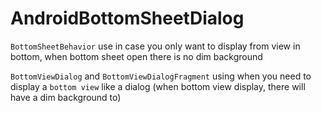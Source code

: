 # AndroidBottomSheetDialog

`BottomSheetBehavior` use in case you only want to display from view in bottom, when bottom sheet open there is no dim background

`BottomViewDialog` and `BottomViewDialogFragment` using when you need to display a `bottom view` like a dialog (when bottom view display, there will have a dim background to)